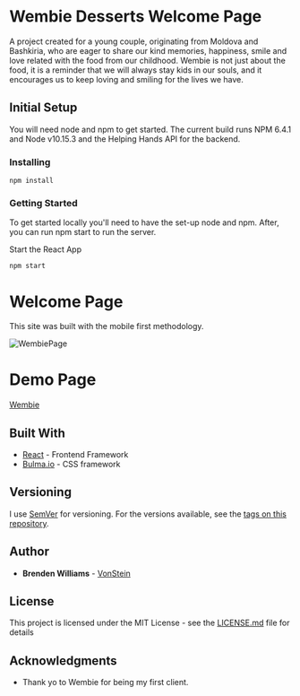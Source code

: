 # Wembie Desserts Welcome Page

A project created for a young couple, originating from Moldova and Bashkiria, who are eager to share our kind memories, happiness, smile and love related with the food from our childhood. Wembie is not just about the food, it is a reminder that we will always stay kids in our souls, and it encourages us to keep loving and smiling for the lives we have.

## Initial Setup

You will need node and npm to get started. The current build runs NPM 6.4.1 and Node v10.15.3 and the Helping Hands API for the backend.

### Installing

```
npm install
```

### Getting Started

To get started locally you'll need to have the set-up node and npm. After, you can run npm start to run the server.

Start the React App

```
npm start
```

# Welcome Page
This site was built with the mobile first methodology.

![WembiePage](https://i.ibb.co/8NQbpPb/Screen-Shot-2019-07-16-at-4-01-32-PM.png "Wembie Page")

# Demo Page
[Wembie](https://salty-mesa-92366.herokuapp.com/) 

## Built With

* [React](https://reactjs.org/) - Frontend Framework
* [Bulma.io](https://bulma.io/) - CSS framework

## Versioning

I use [SemVer](http://semver.org/) for versioning. For the versions available, see the [tags on this repository](https://github.com/your/project/tags). 

## Author

* **Brenden Williams** - [VonStein](https://github.com/VonStein7)

## License

This project is licensed under the MIT License - see the [LICENSE.md](LICENSE.md) file for details

## Acknowledgments

* Thank yo to Wembie for being my first client.